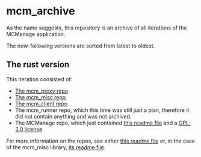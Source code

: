 # mcm_archive

As the name suggests, this repository is an archive of all iterations of the MCManage application.

The now-following versions are sorted from latest to oldest.

## The rust version

This iteration consisted of:

- [The mcm_proxy repo](https://github.com/Gooxey/mcm_archive/tree/mcm_proxy)
- [The mcm_misc repo](https://github.com/Gooxey/mcm_archive/tree/mcm_misc)
- [The mcm_client repo](https://github.com/Gooxey/mcm_archive/tree/mcm_client)
- The mcm_runner repo, which this time was still just a plan, therefore it did not contain anything and was not archived.
- The MCManage repo, which just contained [this readme file](./rust.md) and a [GPL-3.0 license](https://choosealicense.com/licenses/gpl-3.0/).

For more information on the repos, see either [this readme file](./rust.md) or, in the case of the mcm_misc library, [its readme file](https://github.com/Gooxey/mcm_archive/tree/mcm_misc/README.md).
